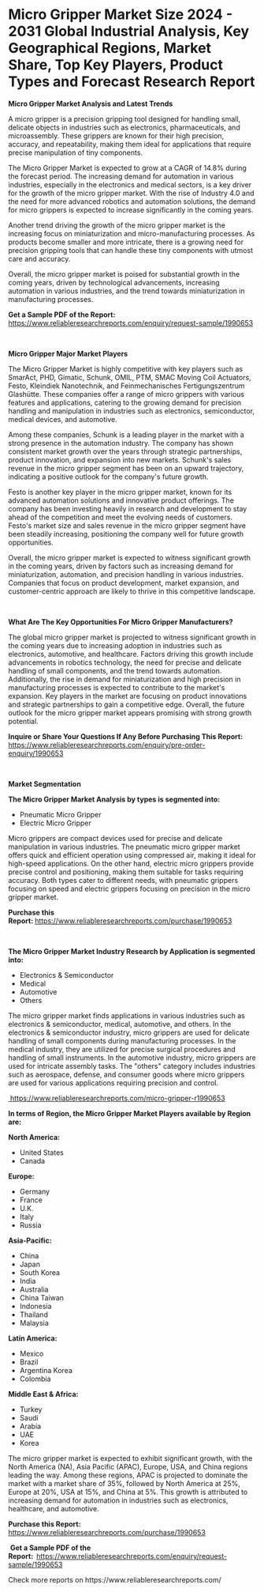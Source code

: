 <p><h1>Micro Gripper Market Size 2024 - 2031 Global Industrial Analysis, Key Geographical Regions, Market Share, Top Key Players, Product Types and Forecast Research Report</h1></p><p><strong>Micro Gripper Market Analysis and Latest Trends</strong></p>
<p><p>A micro gripper is a precision gripping tool designed for handling small, delicate objects in industries such as electronics, pharmaceuticals, and microassembly. These grippers are known for their high precision, accuracy, and repeatability, making them ideal for applications that require precise manipulation of tiny components.</p><p>The Micro Gripper Market is expected to grow at a CAGR of 14.8% during the forecast period. The increasing demand for automation in various industries, especially in the electronics and medical sectors, is a key driver for the growth of the micro gripper market. With the rise of Industry 4.0 and the need for more advanced robotics and automation solutions, the demand for micro grippers is expected to increase significantly in the coming years.</p><p>Another trend driving the growth of the micro gripper market is the increasing focus on miniaturization and micro-manufacturing processes. As products become smaller and more intricate, there is a growing need for precision gripping tools that can handle these tiny components with utmost care and accuracy.</p><p>Overall, the micro gripper market is poised for substantial growth in the coming years, driven by technological advancements, increasing automation in various industries, and the trend towards miniaturization in manufacturing processes.</p></p>
<p><strong>Get a Sample PDF of the Report:&nbsp;</strong> <a href="https://www.reliableresearchreports.com/enquiry/request-sample/1990653">https://www.reliableresearchreports.com/enquiry/request-sample/1990653</a></p>
<p>&nbsp;</p>
<p><strong>Micro Gripper Major Market Players</strong></p>
<p><p>The Micro Gripper Market is highly competitive with key players such as SmarAct, PHD, Gimatic, Schunk, OMIL, PTM, SMAC Moving Coil Actuators, Festo, Kleindiek Nanotechnik, and Feinmechanisches Fertigungszentrum Glashütte. These companies offer a range of micro grippers with various features and applications, catering to the growing demand for precision handling and manipulation in industries such as electronics, semiconductor, medical devices, and automotive.</p><p>Among these companies, Schunk is a leading player in the market with a strong presence in the automation industry. The company has shown consistent market growth over the years through strategic partnerships, product innovation, and expansion into new markets. Schunk's sales revenue in the micro gripper segment has been on an upward trajectory, indicating a positive outlook for the company's future growth.</p><p>Festo is another key player in the micro gripper market, known for its advanced automation solutions and innovative product offerings. The company has been investing heavily in research and development to stay ahead of the competition and meet the evolving needs of customers. Festo's market size and sales revenue in the micro gripper segment have been steadily increasing, positioning the company well for future growth opportunities.</p><p>Overall, the micro gripper market is expected to witness significant growth in the coming years, driven by factors such as increasing demand for miniaturization, automation, and precision handling in various industries. Companies that focus on product development, market expansion, and customer-centric approach are likely to thrive in this competitive landscape.</p></p>
<p>&nbsp;</p>
<p><strong>What Are The Key Opportunities For Micro Gripper Manufacturers?</strong></p>
<p><p>The global micro gripper market is projected to witness significant growth in the coming years due to increasing adoption in industries such as electronics, automotive, and healthcare. Factors driving this growth include advancements in robotics technology, the need for precise and delicate handling of small components, and the trend towards automation. Additionally, the rise in demand for miniaturization and high precision in manufacturing processes is expected to contribute to the market's expansion. Key players in the market are focusing on product innovations and strategic partnerships to gain a competitive edge. Overall, the future outlook for the micro gripper market appears promising with strong growth potential.</p></p>
<p><strong>Inquire or Share Your Questions If Any Before Purchasing This Report:</strong> <a href="https://www.reliableresearchreports.com/enquiry/pre-order-enquiry/1990653">https://www.reliableresearchreports.com/enquiry/pre-order-enquiry/1990653</a></p>
<p>&nbsp;</p>
<p><strong>Market Segmentation</strong></p>
<p><strong>The Micro Gripper Market Analysis by types is segmented into:</strong></p>
<p><ul><li>Pneumatic Micro Gripper</li><li>Electric Micro Gripper</li></ul></p>
<p><p>Micro grippers are compact devices used for precise and delicate manipulation in various industries. The pneumatic micro gripper market offers quick and efficient operation using compressed air, making it ideal for high-speed applications. On the other hand, electric micro grippers provide precise control and positioning, making them suitable for tasks requiring accuracy. Both types cater to different needs, with pneumatic grippers focusing on speed and electric grippers focusing on precision in the micro gripper market.</p></p>
<p><strong>Purchase this Report:&nbsp;</strong><a href="https://www.reliableresearchreports.com/purchase/1990653">https://www.reliableresearchreports.com/purchase/1990653</a></p>
<p>&nbsp;</p>
<p><strong>The Micro Gripper Market Industry Research by Application is segmented into:</strong></p>
<p><ul><li>Electronics & Semiconductor</li><li>Medical</li><li>Automotive</li><li>Others</li></ul></p>
<p><p>The micro gripper market finds applications in various industries such as electronics & semiconductor, medical, automotive, and others. In the electronics & semiconductor industry, micro grippers are used for delicate handling of small components during manufacturing processes. In the medical industry, they are utilized for precise surgical procedures and handling of small instruments. In the automotive industry, micro grippers are used for intricate assembly tasks. The "others" category includes industries such as aerospace, defense, and consumer goods where micro grippers are used for various applications requiring precision and control.</p></p>
<p><a href="https://www.reliableresearchreports.com/micro-gripper-r1990653">&nbsp;https://www.reliableresearchreports.com/micro-gripper-r1990653</a></p>
<p><strong>In terms of Region, the Micro Gripper Market Players available by Region are:</strong></p>
<p>
    <p> <strong> North America: </strong>
        <ul>
            <li>United States</li>
            <li>Canada</li>
        </ul>
        </p> 
    <p> <strong> Europe: </strong>
        <ul>
            <li>Germany</li>
            <li>France</li>
            <li>U.K.</li>
            <li>Italy</li>
            <li>Russia</li>
        </ul>
        </p> 
    <p> <strong> Asia-Pacific: </strong>
        <ul>
            <li>China</li>
            <li>Japan</li>
            <li>South Korea</li>
            <li>India</li>
            <li>Australia</li>
            <li>China Taiwan</li>
            <li>Indonesia</li>
            <li>Thailand</li>
            <li>Malaysia</li>
        </ul>
        </p> 
    <p> <strong> Latin America: </strong>
        <ul>
            <li>Mexico</li>
            <li>Brazil</li>
            <li>Argentina Korea</li>
            <li>Colombia</li>
        </ul>
        </p> 
    <p> <strong> Middle East & Africa: </strong>
        <ul>
            <li>Turkey</li>
            <li>Saudi</li>
            <li>Arabia</li>
            <li>UAE</li>
            <li>Korea</li>
        </ul>
    </p>
    </p>
<p><p>The micro gripper market is expected to exhibit significant growth, with the North America (NA), Asia Pacific (APAC), Europe, USA, and China regions leading the way. Among these regions, APAC is projected to dominate the market with a market share of 35%, followed by North America at 25%, Europe at 20%, USA at 15%, and China at 5%. This growth is attributed to increasing demand for automation in industries such as electronics, healthcare, and automotive.</p></p>
<p><strong>Purchase this Report: </strong><a href="https://www.reliableresearchreports.com/purchase/1990653">https://www.reliableresearchreports.com/purchase/1990653</a></p>
<p>&nbsp;<strong>Get a Sample PDF of the Report:&nbsp;&nbsp;</strong><a href="https://www.reliableresearchreports.com/enquiry/request-sample/1990653">https://www.reliableresearchreports.com/enquiry/request-sample/1990653</a></p>
<p><strong></strong></p>
<p>Check more reports on https://www.reliableresearchreports.com/</p>
